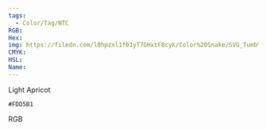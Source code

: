 ```yaml
---
tags:
  - Color/Tag/NTC
RGB:
Hex:
img: https://filedn.com/l0hpzxl1f01yT7GHxtF8cyk/Color%20Snake/SVG_Tumb%20Mass%20No%20Name/FDD5B1.svg
CMYK:
HSL:
Name:
---
```

Light Apricot
```palette
#FDD5B1
```
RGB
